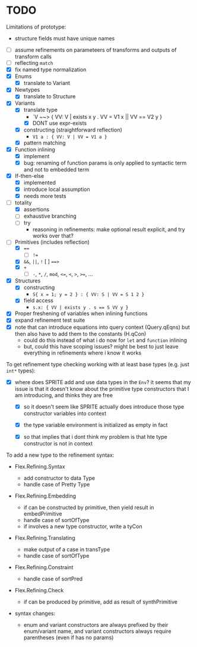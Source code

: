 # TODO

Limitations of prototype:
- structure fields must have unique names

- [ ] assume refinements on parameteers of transforms and outputs of transform calls
- [ ] reflecting `match`
- [x] fix named type normalization
- [x] Enums
    - [x] translate to Variant
- [x] Newtypes
    - [x] translate to Structure
- [x] Variants
    - [x] translate type
        - `V ~~> { VV: V | exists x y . VV = V1 x || VV == V2 y }
        - [x] DONT use expr-exists
    - [x] constructing (straightforward reflection)
        - `V1 a : { VV: V | VV = V1 a }`
    - [x] pattern matching
- [x] Function inlining
    - [x] implement
    - [x] bug: renaming of function params is only applied to syntactic term and
          not to embedded term
- [x] If-then-else
    - [x] implemented
    - [x] introduce local assumption
    - [x] needs more tests
- [ ] totality
    - [x] assertions
    - [ ] exhaustive branching
    - [ ] try
        - reasoning in refinements: make optional result explicit, and try works
          over that?
- [ ] Primitives (includes reflection)
    - [x] `==`
        - [ ] `!=`
    - [x] `&&`, `||`, `!`
        [ ] `==>`
    - [x] `+`
        - [ ] `-`, `*`, `/`, `mod`, `<=`, `<`, `>`, `>=`, ...
- [x] Structures
    - [x] constructing
        - `S{ x = 1; y = 2 } : { VV: S | VV = S 1 2 }`
    - [x] field access
        - `s.x: { VV | exists y . s == S VV y }`
- [x] Proper freshening of variables when inlining functions
- [x] expand refinement test suite
- [x] note that can introduce equations into query context (Query.qEqns) but
  then also have to add them to the constants (H.qCon) 
    - could do this instead of what i do now for `let` and `function` inlining
    - but, could this have scoping issues? might be best to just leave
      everything in refinements where i know it works

To get refinement type checking working with at least base types (e.g. just
`int*` types):

- [x] where does SPRITE add and use data types in the `Env`? it seems that my
  issue is that it doesn't know about the primitive type constructors that I am
  introducing, and thinks they are free
  - [x] so it doesn't seem like SPRITE actually does introduce those type
    constructor variables into context
  - [x] the type variable environment is initialized as empty in fact
  - [x] so that implies that i dont think my problem is that hte type constructor is not in context


To add a new type to the refinement syntax:
- Flex.Refining.Syntax
    - add constructor to data Type
    - handle case of Pretty Type 
- Flex.Refining.Embedding
    - if can be constructed by primitive, then yield result in embedPrimitive
    - handle case of sortOfType
    - if involves a new type constructor, write a tyCon<type-constructor-name>
- Flex.Refining.Translating
    - make output of a case in transType
    - handle case of sortOfType
- Flex.Refining.Constraint
    - handle case of sortPred
- Flex.Refining.Check
    - if can be produced by primitive, add as result of synthPrimitive



- syntax changes:
    - enum and variant constructors are always prefixed by their enum/variant
      name, and variant constructors always require parentheses (even if has no
      params)